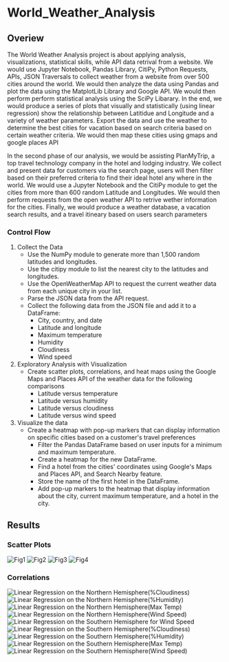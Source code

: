# World_Weather_Analysis
## Overiew

The World Weather Analysis project is about applying analysis, visualizations, statistical skills, while  API data retrival from a website. We would use Jupyter Notebook, Pandas Library, CitiPy, Python Requests, APIs, JSON Traversals to collect weather from a website from over 500 cities around the world. We would then analyze the data using Pandas and plot the data using the MatplotLib Library and Google API. We would then perform perform statistical analysis using the SciPy Libarary. In the end, we would produce a series of plots that visually and statistically (using linear regression) show the relationship between Latitidue and Longitude and a variety of weather parameters. Export the data and use the weather to determine the best cities for vacation based on search criteria based on certain weather criteria. We would then map these cities using gmaps and google places API

In the second phase of our analysis, we would be assisting PlanMyTrip, a top travel technology company in the hotel and lodging industry. We collect and present data for customers via the search page, users will then filter based on their preferred criteria to find their ideal hotel any where in the world. We would use a Jupyter Notebook and the CitiPy module to get the cities from more than 600 random Latitude and Longitudes. We would then perform requests from the open weather API to retrive wether information for the cities. Finally, we would produce a  weather database, a vacation search results, and a travel itineary based on users search parameters

### Control Flow
1. Collect the Data
   - Use the NumPy module to generate more than 1,500 random latitudes and longitudes.
   - Use the citipy module to list the nearest city to the latitudes and longitudes.
   - Use the OpenWeatherMap API to request the current weather data from each unique city in your list.
   - Parse the JSON data from the API request.
   - Collect the following data from the JSON file and add it to a DataFrame:
      - City, country, and date
      - Latitude and longitude
      - Maximum temperature
      - Humidity
      - Cloudiness
      - Wind speed
2. Exploratory Analysis with Visualization
   - Create scatter plots, correlations, and heat maps using the Google Maps and Places API of the weather data for the following comparisons
     - Latitude versus temperature
     - Latitude versus humidity
     - Latitude versus cloudiness
     - Latitude versus wind speed
3. Visualize the data
    - Create a heatmap with pop-up markers that can display information on specific cities based on a customer's travel preferences
      - Filter the Pandas DataFrame based on user inputs for a minimum and maximum temperature.
      - Create a heatmap for the new DataFrame.
      - Find a hotel from the cities' coordinates using Google's Maps and Places API, and Search Nearby feature.
      - Store the name of the first hotel in the DataFrame.
      - Add pop-up markers to the heatmap that display information about the city, current maximum temperature, and a hotel in the city. 

## Results
### Scatter Plots

![Fig1](https://user-images.githubusercontent.com/67847583/120711149-a4877500-c484-11eb-9f7e-b02f19457f55.png)
![Fig2](https://user-images.githubusercontent.com/67847583/120711182-afdaa080-c484-11eb-9723-f482afebe766.png)
![Fig3](https://user-images.githubusercontent.com/67847583/120711194-b2d59100-c484-11eb-8f21-ed15bc67f692.png)
![Fig4](https://user-images.githubusercontent.com/67847583/120711201-b537eb00-c484-11eb-8f0c-7b8f86961a58.png)

### Correlations

![Linear Regression on the Northern Hemisphere(%Cloudiness)](https://user-images.githubusercontent.com/67847583/120711290-d0a2f600-c484-11eb-8713-143461422e42.png)
![Linear Regression on the Northern Hemisphere(%Humidity)](https://user-images.githubusercontent.com/67847583/120711313-d698d700-c484-11eb-97d1-d4eabe021cdf.png)
![Linear Regression on the Northern Hemisphere(Max Temp)](https://user-images.githubusercontent.com/67847583/120711318-d8fb3100-c484-11eb-840c-b0c4bf63f399.png)
![Linear Regression on the Northern Hemisphere(Wind Speed)](https://user-images.githubusercontent.com/67847583/120711326-dbf62180-c484-11eb-83f6-62bdaec44955.png)
![Linear Regression on the Southern Hemisphere for Wind Speed](https://user-images.githubusercontent.com/67847583/120711336-de587b80-c484-11eb-9dfd-1cce372009f6.png)
![Linear Regression on the Southern Hemisphere(%Cloudiness)](https://user-images.githubusercontent.com/67847583/120711345-e1536c00-c484-11eb-9e32-a0c7805adaf9.png)
![Linear Regression on the Southern Hemisphere(%Humidity)](https://user-images.githubusercontent.com/67847583/120711356-e3b5c600-c484-11eb-9b08-94084829702b.png)
![Linear Regression on the Southern Hemisphere(Max Temp)](https://user-images.githubusercontent.com/67847583/120711362-e57f8980-c484-11eb-80ed-35c22589a91e.png)
![Linear Regression on the Southern Hemisphere(Wind Speed)](https://user-images.githubusercontent.com/67847583/120711364-e7494d00-c484-11eb-9e8a-b920e1132e1f.png)




